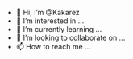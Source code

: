 - 👋 Hi, I’m @Kakarez
- 👀 I’m interested in ...
- 🌱 I’m currently learning ...
- 💞️ I’m looking to collaborate on ...
- 📫 How to reach me ...

<!---
Kakarez/Kakarez is a ✨ special ✨ repository because its `README.md` (this file) appears on your GitHub profile.
You can click the Preview link to take a look at your changes.
--->
